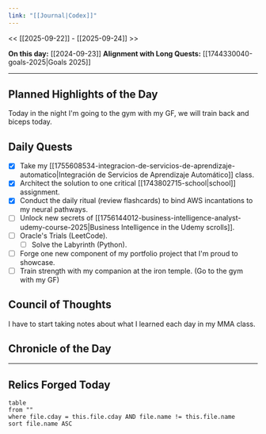 ```yaml
---
link: "[[Journal|Codex]]"
---
```

<< [[2025-09-22]] - [[2025-09-24]] >>

**On this day:** [[2024-09-23]]
**Alignment with Long Quests:** [[1744330040-goals-2025|Goals 2025]]

---
## Planned Highlights of the Day
Today in the night I'm going to the gym with my GF, we will train back and biceps today.

## Daily Quests
- [x] Take my [[1755608534-integracion-de-servicios-de-aprendizaje-automatico|Integración de Servicios de Aprendizaje Automático]] class.
- [x] Architect the solution to one critical [[1743802715-school|school]] assignment.
- [x] Conduct the daily ritual (review flashcards) to bind AWS incantations to my neural pathways.
- [ ] Unlock new secrets of [[1756144012-business-intelligence-analyst-udemy-course-2025|Business Intelligence in the Udemy scrolls]].
- [ ] Oracle's Trials (LeetCode).
	- [ ] Solve the Labyrinth (Python).
- [ ] Forge one new component of my portfolio project that I'm proud to showcase.
- [ ] Train strength with my companion at the iron temple. (Go to the gym with my GF)

## Council of Thoughts
I have to start taking notes about what I learned each day in my MMA class.

## Chronicle of the Day


---
## Relics Forged Today
```dataview
table
from ""
where file.cday = this.file.cday AND file.name != this.file.name
sort file.name ASC
```

